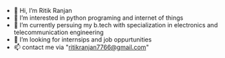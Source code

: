 - 👋 Hi, I’m Ritik Ranjan
- 👀 I’m interested in python programing and internet of things
- 🌱 I’m currently persuing my b.tech with specialization in electronics and telecommunication engineering
- 💞️ I’m looking for internsips and job oppurtunities 
- 📫 contact me via "ritikranjan7766@gmail.com"

<!---
Rhegarion/Rhegarion is a ✨ special ✨ repository because its `README.md` (this file) appears on your GitHub profile.
You can click the Preview link to take a look at your changes.
--->
